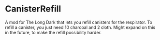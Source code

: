 # CanisterRefill

A mod for The Long Dark that lets you refill canisters for the respirator. To refill a canister, you just need 10 charcoal and 2 cloth. Might expand on this in the future, to make the refill possibility harder.
